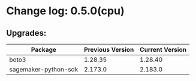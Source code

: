 # Change log: 0.5.0(cpu)

## Upgrades: 

Package | Previous Version | Current Version
---|---|---
boto3|1.28.35|1.28.40
sagemaker-python-sdk|2.173.0|2.183.0
